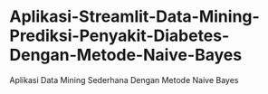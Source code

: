 # Aplikasi-Streamlit-Data-Mining-Prediksi-Penyakit-Diabetes-Dengan-Metode-Naive-Bayes
Aplikasi Data Mining Sederhana Dengan Metode Naive Bayes
